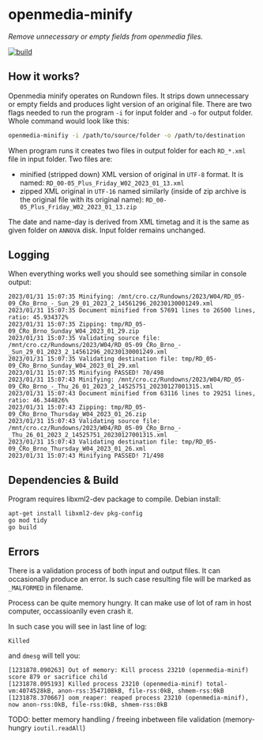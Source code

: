 # openmedia-minify


_Remove unnecessary or empty fields from openmedia files._

[![build](https://github.com/czech-radio/openmedia-minify/actions/workflows/main.yml/badge.svg)](https://github.com/czech-radio/openmedia-minify/actions/workflows/main.yml)


## How it works?

Openmedia minify operates on Rundown files. It strips down unnecessary or empty fields and produces light version of an original file.
There are two flags needed to run the program `-i` for input folder and `-o` for output folder. Whole command would look like this:

```bash
openmedia-minifiy -i /path/to/source/folder -o /path/to/destination
```

When program runs it creates two files in output folder for each `RD_*.xml` file in input folder. Two files are:
- minified (stripped down) XML version of original in `UTF-8` format. It is named: `RD_00-05_Plus_Friday_W02_2023_01_13.xml`
- zipped XML original in `UTF-16` named similarly (inside of zip archive is the original file with its original name): `RD_00-05_Plus_Friday_W02_2023_01_13.zip`

The date and name-day is derived from XML timetag and it is the same as given folder on `ANNOVA` disk. Input folder remains unchanged.

## Logging

When everything works well you should see something similar in console output:

```
2023/01/31 15:07:35 Minifying: /mnt/cro.cz/Rundowns/2023/W04/RD_05-09_ČRo_Brno_-_Sun_29_01_2023_2_14561296_20230130001249.xml
2023/01/31 15:07:35 Document minified from 57691 lines to 26500 lines, ratio: 45.934372%
2023/01/31 15:07:35 Zipping: tmp/RD_05-09_ČRo_Brno_Sunday_W04_2023_01_29.zip
2023/01/31 15:07:35 Validating source file: /mnt/cro.cz/Rundowns/2023/W04/RD_05-09_ČRo_Brno_-_Sun_29_01_2023_2_14561296_20230130001249.xml
2023/01/31 15:07:35 Validating destination file: tmp/RD_05-09_ČRo_Brno_Sunday_W04_2023_01_29.xml
2023/01/31 15:07:35 Minifying PASSED! 70/498
2023/01/31 15:07:43 Minifying: /mnt/cro.cz/Rundowns/2023/W04/RD_05-09_ČRo_Brno_-_Thu_26_01_2023_2_14525751_20230127001315.xml
2023/01/31 15:07:43 Document minified from 63116 lines to 29251 lines, ratio: 46.344826%
2023/01/31 15:07:43 Zipping: tmp/RD_05-09_ČRo_Brno_Thursday_W04_2023_01_26.zip
2023/01/31 15:07:43 Validating source file: /mnt/cro.cz/Rundowns/2023/W04/RD_05-09_ČRo_Brno_-_Thu_26_01_2023_2_14525751_20230127001315.xml
2023/01/31 15:07:43 Validating destination file: tmp/RD_05-09_ČRo_Brno_Thursday_W04_2023_01_26.xml
2023/01/31 15:07:43 Minifying PASSED! 71/498
```

## Dependencies & Build

Program requires libxml2-dev package to compile. Debian install:

```
apt-get install libxml2-dev pkg-config
go mod tidy
go build
```

## Errors

There is a validation process of both input and output files. It can occasionally produce an error. Is such case resulting file will be marked as `_MALFORMED` in filename.

Process can be quite memory hungry. It can make use of lot of ram in host computer, occassioanlly even crash it.

In such case you will see in last line of log:
```
Killed
```

and `dmesg` will tell you:
```
[1231878.090263] Out of memory: Kill process 23210 (openmedia-minif) score 879 or sacrifice child
[1231878.095193] Killed process 23210 (openmedia-minif) total-vm:4074528kB, anon-rss:3547108kB, file-rss:0kB, shmem-rss:0kB
[1231878.370667] oom_reaper: reaped process 23210 (openmedia-minif), now anon-rss:0kB, file-rss:0kB, shmem-rss:0kB
```

TODO: better memory handling / freeing inbetween file validation (memory-hungry `ioutil.readAll`)
